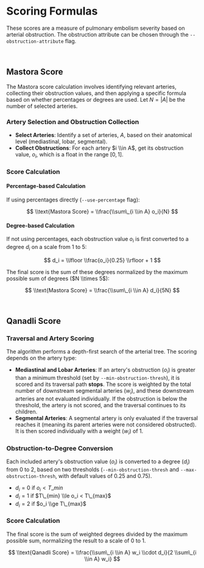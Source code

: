 # Scoring Formulas

These scores are a measure of pulmonary embolism severity based on arterial obstruction.
The obstruction attribute can be chosen through the `--obstruction-attribute` flag.

&#160;

## Mastora Score

The Mastora score calculation involves identifying relevant arteries, collecting their obstruction values, and then applying a specific formula based on whether percentages or degrees are used. Let $N = |A|$ be the number of selected arteries.

### Artery Selection and Obstruction Collection

- **Select Arteries**: Identify a set of arteries, $A$, based on their anatomical level (mediastinal, lobar, segmental).
- **Collect Obstructions**: For each artery $i \\in A$, get its obstruction value, $o_i$, which is a float in the range $[0, 1]$.

### Score Calculation

#### Percentage-based Calculation

If using percentages directly (`--use-percentage` flag):

$$ \\text{Mastora Score} = \\frac{\\sum\_{i \\in A} o_i}{N} $$

#### Degree-based Calculation

If not using percentages, each obstruction value $o_i$ is first converted to a degree $d_i$ on a scale from 1 to 5:

$$ d_i = \\lfloor \\frac{o_i}{0.25} \\rfloor + 1 $$

The final score is the sum of these degrees normalized by the maximum possible sum of degrees ($N \\times 5$):

$$ \\text{Mastora Score} = \\frac{\\sum\_{i \\in A} d_i}{5N} $$

&#160;

## Qanadli Score

### Traversal and Artery Scoring

The algorithm performs a depth-first search of the arterial tree. The scoring depends on the artery type:

- **Mediastinal and Lobar Arteries**: If an artery's obstruction ($o_i$) is greater than a minimum threshold (set by `--min-obstruction-thresh`), it is scored and its traversal path **stops**. The score is weighted by the total number of downstream segmental arteries ($w_i$), and these downstream arteries are not evaluated individually. If the obstruction is below the threshold, the artery is not scored, and the traversal continues to its children.
- **Segmental Arteries**: A segmental artery is only evaluated if the traversal reaches it (meaning its parent arteries were not considered obstructed). It is then scored individually with a weight ($w_i$) of 1.

### Obstruction-to-Degree Conversion

Each included artery's obstruction value ($o_i$) is converted to a degree ($d_i$) from 0 to 2, based on two thresholds (`--min-obstruction-thresh` and `--max-obstruction-thresh`, with default values of 0.25 and 0.75).

- $d_i = 0$ if $o_i < T\_{min}$
- $d_i = 1$ if $T\_{min} \\le o_i < T\_{max}$
- $d_i = 2$ if $o_i \\ge T\_{max}$

### Score Calculation

The final score is the sum of weighted degrees divided by the maximum possible sum, normalizing the result to a scale of 0 to 1.

$$ \\text{Qanadli Score} = \\frac{\\sum\_{i \\in A} w_i \\cdot d_i}{2 \\sum\_{i \\in A} w_i} $$
